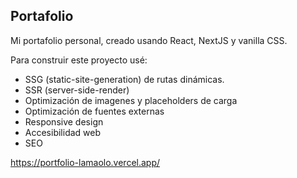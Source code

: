 ## Portafolio
Mi portafolio personal, creado usando React, NextJS y vanilla CSS.

Para construir este proyecto usé:
- SSG (static-site-generation) de rutas dinámicas.
- SSR (server-side-render)
- Optimización de imagenes y placeholders de carga
- Optimización de fuentes externas
- Responsive design
- Accesibilidad web
- SEO

https://portfolio-lamaolo.vercel.app/
